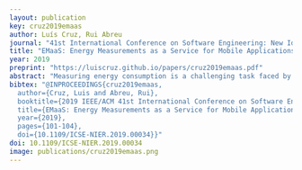 ```yaml
---
layout: publication
key: cruz2019emaas
author: Luís Cruz, Rui Abreu
journal: "41st International Conference on Software Engineering: New Ideas and Emerging Technologies Results Track (ICSE-NIER)"
title: "EMaaS: Energy Measurements as a Service for Mobile Applications"
year: 2019
preprint: "https://luiscruz.github.io/papers/cruz2019emaas.pdf"
abstract: "Measuring energy consumption is a challenging task faced by developers when building mobile apps. This paper presents EMaaS: a system that provides reliable energy measurements for mobile applications, without requiring a complex setup. It combines estimations from an energy model with — typically more reliable, but also expensive — hardware-based measurements. On a per scenario basis, it decides whether the energy model is able to provide a reliable estimation of energy consumption. Otherwise, hardware-based measurements are provided. In addition, the system is accessible to the community of mobile software practitioners/researchers in the form of a Software as a Service. With this service, we aim at solving current problems in the field of energy efficiency in mobile software engineering: the complexity of hardware-based power monitor tools, the reliability of energy models, and the continuous need of data to build energy models."
bibtex: "@INPROCEEDINGS{cruz2019emaas,
  author={Cruz, Luis and Abreu, Rui},
  booktitle={2019 IEEE/ACM 41st International Conference on Software Engineering: New Ideas and Emerging Results (ICSE-NIER)}, 
  title={EMaaS: Energy Measurements as a Service for Mobile Applications}, 
  year={2019},
  pages={101-104},
  doi={10.1109/ICSE-NIER.2019.00034}}"
doi: 10.1109/ICSE-NIER.2019.00034
image: publications/cruz2019emaas.png
---
```

